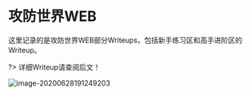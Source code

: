 # 攻防世界WEB

这里记录的是攻防世界WEB部分Writeups，包括新手练习区和高手进阶区的Writeup。

?> 详细Writeup请查阅后文！

![image-20200628191249203](https://cdn.jsdelivr.net/gh/kimix102/PicBed@master/2020/06/28/image-20200628191249203.png)